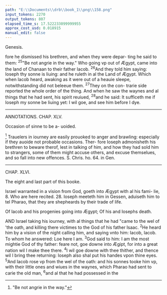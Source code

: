 ```yaml
---
path: "E:\\Documents\\drb\\book_1\\png\\158.png"
input_tokens: 2270
output_tokens: 807
elapsed_time_s: 17.522233099999955
approx_cost_usd: 0.018915
manual_edit: false
---
```

Genesis.

fore he dismissed his brethren, and when they were depar-
ting he said to them: <sup>25</sup>"Be not angrie in the way." Who
going vp out of Ægypt, came into the land of Chanaan to
their father Iacob. <sup>26</sup>And they told him saying: Ioseph thy
sonne is liuing: and he ruleth in al the Land of Ægypt. Which
when Iacob heard, awaking as it were out of a heauie sleepe,
notwithstanding did not beleeue them. <sup>27</sup>They on the con-
trarie side reported the whole order of the thing. And when
he saw the waynes and al things that he had sent, his spirit
reuiued, <sup>28</sup>and he said: It sufficeth me if Ioseph my sonne
be liuing yet: I wil goe, and see him before I dye.

<hr>

ANNOTATIONS.
CHAP. XLV.

<aside>Occasion of sinne to be a-
uoided.</aside>

[^1] Trauelers in iourney are easily prouoked to
anger and brawling: especially if they auoide not probable occasions. Ther-
fore Ioseph admonisheth his brethren to beware therof, lest in talking of him,
and how they had sold him to strangers, some of them might accuse others,
and excuse themselues, and so fall into new offences. S. Chris. ho. 64. in Gen.

<hr>

CHAP. XLVI.

<aside>The eight and
last part of this
booke.</aside>

Israel warranted in a vision from God, goeth into Ægypt with al his fami-
lie, 8. Who are here recited. 28. Ioseph meeteth him in Gessen, aduiseth
him to tel Pharao, that they are shepheards by their trade of life.

<aside>Of Iacob and
his progenies
going into
Ægypt; Of his
and Iosephs
death.</aside>

AND Israel taking his iourney, with al things that he
had "came to the wel of 'the oath, and killing there
victimes to the God of his father Isaac. <sup>2</sup>He heard him
by a vision of the night calling him, and saying vnto him:
Iacob, Iacob. To whom he answered: Loe here I am. <sup>3</sup>God
said to him: I am the most mightie God of thy father: feare
not, goe downe into Ægipt, for into a great nation wil I
make thee there. <sup>4</sup>I wil goe downe with thee thither,
and thence wil I bring thee returning: Ioseph also shal
put his handes vpon thine eyes. <sup>5</sup>And Iacob rose vp from
the wel of the oath: and his sonnes tooke him vp, with
their little ones and wiues in the waynes, which Pharao
had sent to carie the old man, <sup>6</sup>and al that he had possessed
in the

[^1]: "Be not angrie in the way."
